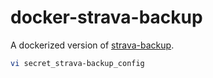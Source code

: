 docker-strava-backup
====================
A dockerized version of [strava-backup](https://github.com/pR0Ps/strava-backup).  

```bash
vi secret_strava-backup_config
```

